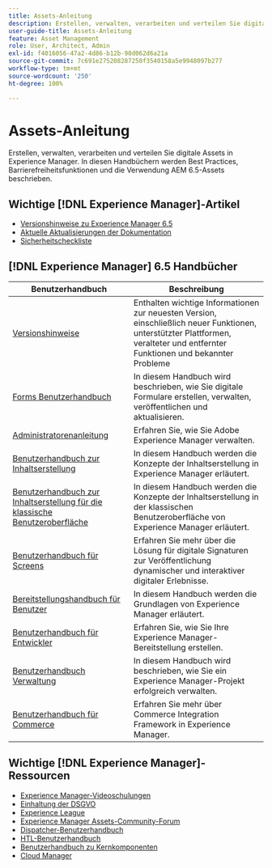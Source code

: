 ```yaml
---
title: Assets-Anleitung
description: Erstellen, verwalten, verarbeiten und verteilen Sie digitale Assets in Experience Manager. In diesen Handbüchern werden Best Practices, Barrierefreiheitsfunktionen und die Verwendung AEM 6.5-Assets beschrieben.
user-guide-title: Assets-Anleitung
feature: Asset Management
role: User, Architect, Admin
exl-id: f4016056-47a2-4d86-b12b-90d062d6a21a
source-git-commit: 7c691e275208287250f3540158a5e9948097b277
workflow-type: tm+mt
source-wordcount: '250'
ht-degree: 100%

---
```


# Assets-Anleitung

Erstellen, verwalten, verarbeiten und verteilen Sie digitale Assets in Experience Manager. In diesen Handbüchern werden Best Practices, Barrierefreiheitsfunktionen und die Verwendung AEM 6.5-Assets beschrieben.

## Wichtige [!DNL Experience Manager]-Artikel

* [Versionshinweise zu Experience Manager 6.5](/help/release-notes/home.md)
* [Aktuelle Aktualisierungen der Dokumentation](https://experienceleague.adobe.com/docs/experience-manager-release-information/aem-release-updates/doc-updates/documentation-updates.html?lang=de)
* [Sicherheitscheckliste](/help/sites-administering/security-checklist.md)

## [!DNL Experience Manager] 6.5 Handbücher

| Benutzerhandbuch | Beschreibung |
|--- |---|
| [Versionshinweise](/help/release-notes/home.md) | Enthalten wichtige Informationen zur neuesten Version, einschließlich neuer Funktionen, unterstützter Plattformen, veralteter und entfernter Funktionen und bekannter Probleme |
| [Forms Benutzerhandbuch](/help/forms/home.md) | In diesem Handbuch wird beschrieben, wie Sie digitale Formulare erstellen, verwalten, veröffentlichen und aktualisieren. |
| [Administratorenanleitung](/help/sites-administering/home.md) | Erfahren Sie, wie Sie Adobe Experience Manager verwalten. |
| [Benutzerhandbuch zur Inhaltserstellung](/help/sites-authoring/home.md) | In diesem Handbuch werden die Konzepte der Inhaltserstellung in Experience Manager erläutert. |
| [Benutzerhandbuch zur Inhaltserstellung für die klassische Benutzeroberfläche](/help/sites-classic-ui-authoring/home.md) | In diesem Handbuch werden die Konzepte der Inhaltserstellung in der klassischen Benutzeroberfläche von Experience Manager erläutert. |
| [Benutzerhandbuch für Screens](https://experienceleague.adobe.com/docs/experience-manager-screens/user-guide/aem-screens-introduction.html?lang=de) | Erfahren Sie mehr über die Lösung für digitale Signaturen zur Veröffentlichung dynamischer und interaktiver digitaler Erlebnisse. |
| [Bereitstellungshandbuch für Benutzer](/help/sites-deploying/home.md) | In diesem Handbuch werden die Grundlagen von Experience Manager erläutert. |
| [Benutzerhandbuch für Entwickler](/help/sites-developing/home.md) | Erfahren Sie, wie Sie Ihre Experience Manager-Bereitstellung erstellen. |
| [Benutzerhandbuch Verwaltung](/help/managing/home.md) | In diesem Handbuch wird beschrieben, wie Sie ein Experience Manager-Projekt erfolgreich verwalten. |
| [Benutzerhandbuch für Commerce](/help/commerce/home.md) | Erfahren Sie mehr über Commerce Integration Framework in Experience Manager. |

## Wichtige [!DNL Experience Manager]-Ressourcen

* [Experience Manager-Videoschulungen](https://experienceleague.adobe.com/docs/experience-manager-learn/assets/overview.html?lang=de)
* [Einhaltung der DSGVO](/help/managing/data-protection-and-privacy.md)
* [Experience League](https://experienceleague.adobe.com/?mv=other#recommended/solutions/experience-manager?lang=de)
* [Experience Manager Assets-Community-Forum](https://experienceleaguecommunities.adobe.com/t5/adobe-experience-manager-assets/ct-p/experience-manager-assets-community?lang=de)
* [Dispatcher-Benutzerhandbuch](https://experienceleague.adobe.com/docs/experience-manager-dispatcher/using/dispatcher.html?lang=de)
* [HTL-Benutzerhandbuch](https://experienceleague.adobe.com/docs/experience-manager-htl/using/overview.html?lang=de)
* [Benutzerhandbuch zu Kernkomponenten](https://experienceleague.adobe.com/docs/experience-manager-core-components/using/introduction.html?lang=de)
* [Cloud Manager](https://experienceleague.adobe.com/docs/experience-manager-cloud-manager/using/introduction-to-cloud-manager.html?lang=de)
